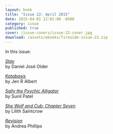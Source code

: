 ```yaml
---
layout: book
title: "Issue 22: April 2015"
date: 2015-04-01 12:01:00 -0500
category: issue
published: true
cover: /issue-covers/issue-22-cover.jpg
download: /assets/ebooks/fireside-issue-22.zip
---
```


In this issue:

[_Stay_](/issue22/chapter/stay/)<br/>
by Daniel José Older

[_Katabasis_](/issue22/chapter/katabasis/)<br/>
by Jen R Albert

[_Sally the Psychic Alligator_](/issue22/chapter/sally-the-psychic-alligator/)<br/>
by Sunil Patel

[_She Wolf and Cub: Chapter Seven_](/issue22/chapter/she-wolf-and-cub-chapter-seven/)<br/>
by Lilith Saintcrow

[_Revision_](/issue22/chapter/revision/)<br/>
by Andrea Phillips

